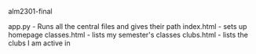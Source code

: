 alm2301-final

app.py - Runs all the central files and gives their path
index.html - sets up homepage
classes.html - lists my semester's classes
clubs.html - lists the clubs I am active in
